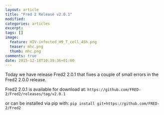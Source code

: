 ```yaml
---
layout: article
title: "Fred 2 Release v2.0.1"
modified:
categories: articles
excerpt:
tags: []
image:
  feature: HIV-infected_H9_T_cell_45h.png
  teaser: mhc.png
  thumb: mhc.png
comments: true
date: 2015-12-18T10:39:36+01:00
---
```


Today we have release Fred2 2.0.1 that fixes a couple of small errors in the Fred2 2.0.0 release. 


Fred2 2.0.1 is available for download at: ```https://github.com/FRED-2/Fred2/releases/tag/v2.0.1``` 


or can be installed via pip with: ```pip install git+https://github.com/FRED-2/Fred2```
